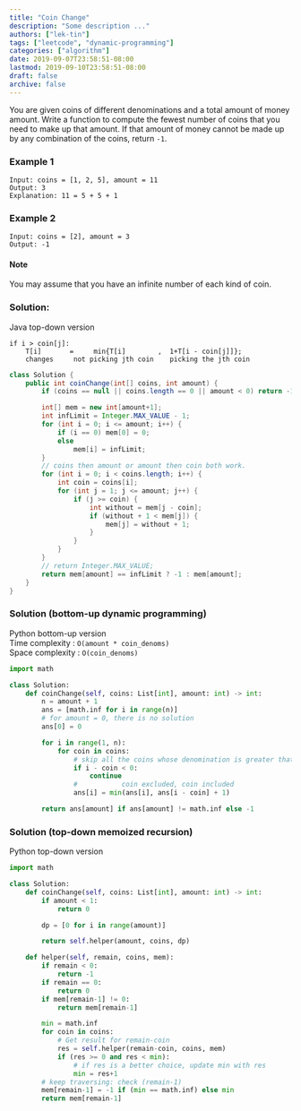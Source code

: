 ```yaml
---
title: "Coin Change"
description: "Some description ..."
authors: ["lek-tin"]
tags: ["leetcode", "dynamic-programming"]
categories: ["algorithm"]
date: 2019-09-07T23:58:51-08:00
lastmod: 2019-09-10T23:58:51-08:00
draft: false
archive: false
---
```

You are given coins of different denominations and a total amount of money amount. Write a function to compute the fewest number of coins that you need to make up that amount. If that amount of money cannot be made up by any combination of the coins, return `-1`.  
### Example 1
```
Input: coins = [1, 2, 5], amount = 11
Output: 3 
Explanation: 11 = 5 + 5 + 1
```

### Example 2
```
Input: coins = [2], amount = 3
Output: -1
```

#### Note
You may assume that you have an infinite number of each kind of coin.

### Solution:
Java top-down version  
```
if i > coin[j]:
    T[i]       =     min{T[i]        ,  1+T[i - coin[j]]};
    changes     not picking jth coin    picking the jth coin
```
```java
class Solution {
    public int coinChange(int[] coins, int amount) {
        if (coins == null || coins.length == 0 || amount < 0) return -1;

        int[] mem = new int[amount+1];
        int infLimit = Integer.MAX_VALUE - 1;
        for (int i = 0; i <= amount; i++) {
            if (i == 0) mem[0] = 0;
            else
                mem[i] = infLimit;
        }
        // coins then amount or amount then coin both work.
        for (int i = 0; i < coins.length; i++) {
            int coin = coins[i];
            for (int j = 1; j <= amount; j++) {
                if (j >= coin) {
                    int without = mem[j - coin];
                    if (without + 1 < mem[j]) {
                        mem[j] = without + 1;
                    }
                }
            }
        }
        // return Integer.MAX_VALUE;
        return mem[amount] == infLimit ? -1 : mem[amount];
    }
}
```

### Solution (bottom-up dynamic programming)

Python bottom-up version  
Time complexity : `O(amount * coin_denoms)`  
Space complexity : `O(coin_denoms)`  
```python
import math

class Solution:
    def coinChange(self, coins: List[int], amount: int) -> int:
        n = amount + 1
        ans = [math.inf for i in range(n)]
        # for amount = 0, there is no solution
        ans[0] = 0

        for i in range(1, n):
            for coin in coins:
                # skip all the coins whose denomination is greater that the current amount
                if i - coin < 0:
                    continue
                #           coin excluded, coin included
                ans[i] = min(ans[i], ans[i - coin] + 1)

        return ans[amount] if ans[amount] != math.inf else -1
```

### Solution (top-down memoized recursion)

Python top-down version
```python
import math

class Solution:
    def coinChange(self, coins: List[int], amount: int) -> int:
        if amount < 1:
            return 0

        dp = [0 for i in range(amount)]

        return self.helper(amount, coins, dp)

    def helper(self, remain, coins, mem):
        if remain < 0:
            return -1
        if remain == 0:
            return 0
        if mem[remain-1] != 0:
            return mem[remain-1]

        min = math.inf
        for coin in coins:
            # Get result for remain-coin
            res = self.helper(remain-coin, coins, mem)
            if (res >= 0 and res < min):
                # if res is a better choice, update min with res
                min = res+1
        # keep traversing: check (remain-1)
        mem[remain-1] = -1 if (min == math.inf) else min
        return mem[remain-1]
```
